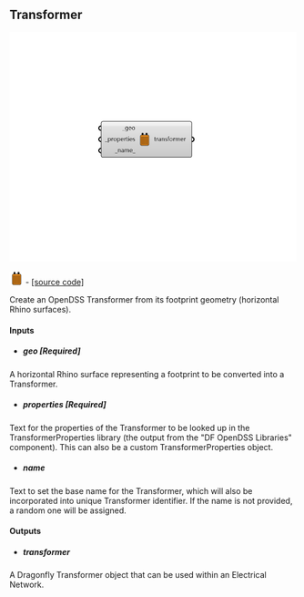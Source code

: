 ## Transformer

![](../../images/components/Transformer.png)

![](../../images/icons/Transformer.png) - [[source code]](https://github.com/ladybug-tools/dragonfly-grasshopper/blob/master/dragonfly_grasshopper/src//DF%20Transformer.py)


Create an OpenDSS Transformer from its footprint geometry (horizontal Rhino surfaces). 



#### Inputs
* ##### geo [Required]
A horizontal Rhino surface representing a footprint to be converted into a Transformer. 
* ##### properties [Required]
Text for the properties of the Transformer to be looked up in the TransformerProperties library (the output from the "DF OpenDSS Libraries" component). This can also be a custom TransformerProperties object. 
* ##### name 
Text to set the base name for the Transformer, which will also be incorporated into unique Transformer identifier. If the name is not provided, a random one will be assigned. 

#### Outputs
* ##### transformer
A Dragonfly Transformer object that can be used within an Electrical Network. 